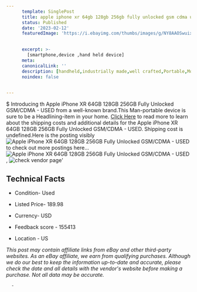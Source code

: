 ```yaml
---
      template: SinglePost
      title: apple iphone xr 64gb 128gb 256gb fully unlocked gsm cdma used
      status: Published
      date: '2023-02-12'
      featuredImage: 'https://i.ebayimg.com/thumbs/images/g/NY8AAOSwuixjj719/s-l225.jpg'
       

      excerpt: >-
        [smartphone,device ,hand held device]
      meta:
      canonicalLink: ''
      description: [handheld,industrially made,well crafted,Portable,Mobile,Compact,Convenient,Lightweight,Maneuverable,Man-portable,Miniature,Carriable,Hand-held,Light,Holdable,Transportable,Mobile device,Pocket-sized,On-the-go,Wireless,Cordless,Compact size,Convenient size, smartphone,device ,hand held device]
      noindex: false
      

---
```

$
      Introducing th Apple iPhone XR 64GB 128GB 256GB Fully Unlocked GSM/CDMA - USED from a well-known brand.This Man-portable device  is sure to be a Headlining-item in your home. [Click Here](https://www.ebay.com/itm/255865811308?hash=item3b92ca716c%3Ag%3ANY8AAOSwuixjj719&mkevt=1&mkcid=1&mkrid=711-53200-19255-0&campid=%253CePNCampaignId%253E&customid=%253CreferenceId%253E&toolid=10049) to read more to learn about the shipping costs and additional details for the Apple iPhone XR 64GB 128GB 256GB Fully Unlocked GSM/CDMA - USED. Shipping cost is undefined.Here is the posting visibly ![Apple iPhone XR 64GB 128GB 256GB Fully Unlocked GSM/CDMA - USED](https://i.ebayimg.com/thumbs/images/g/NY8AAOSwuixjj719/s-l225.jpg) to check out more postings here... ![Apple iPhone XR 64GB 128GB 256GB Fully Unlocked GSM/CDMA - USED](https://i.ebayimg.com/images/g/NY8AAOSwuixjj719/s-l1600.jpg), ![check vendor page](https://origin-galleryplus.ebayimg.com/ws/web/255865811308_2_0_1/225x225.jpg,https://origin-galleryplus.ebayimg.com/ws/web/255865811308_3_0_1/225x225.jpg,https://origin-galleryplus.ebayimg.com/ws/web/255865811308_4_0_1/225x225.jpg,https://origin-galleryplus.ebayimg.com/ws/web/255865811308_5_0_1/225x225.jpg,https://origin-galleryplus.ebayimg.com/ws/web/255865811308_6_0_1/225x225.jpg,https://origin-galleryplus.ebayimg.com/ws/web/255865811308_7_0_1/225x225.jpg,https://origin-galleryplus.ebayimg.com/ws/web/255865811308_8_0_1/225x225.jpg,https://origin-galleryplus.ebayimg.com/ws/web/255865811308_9_0_1/225x225.jpg,https://origin-galleryplus.ebayimg.com/ws/web/255865811308_10_0_1/225x225.jpg,https://origin-galleryplus.ebayimg.com/ws/web/255865811308_11_0_1/225x225.jpg,https://origin-galleryplus.ebayimg.com/ws/web/255865811308_12_0_1/225x225.jpg)'

      

 ## Technical Facts 



     
      

 - Condition- Used 


      

 - Listed Price- 189.98 


      

 - Currency- USD 


      

 - Feedback score - 155413 


      

 - Location - US 


      
      

 *_This post may contain affiliate links from eBay and other third-party websites. As an eBay affiliate, we earn from qualifying purchases. Although we do our best to keep the information up-to-date and accurate, please check the date and all details with the vendor's website before making a purchase. Not all data may be accurate._*




      -

